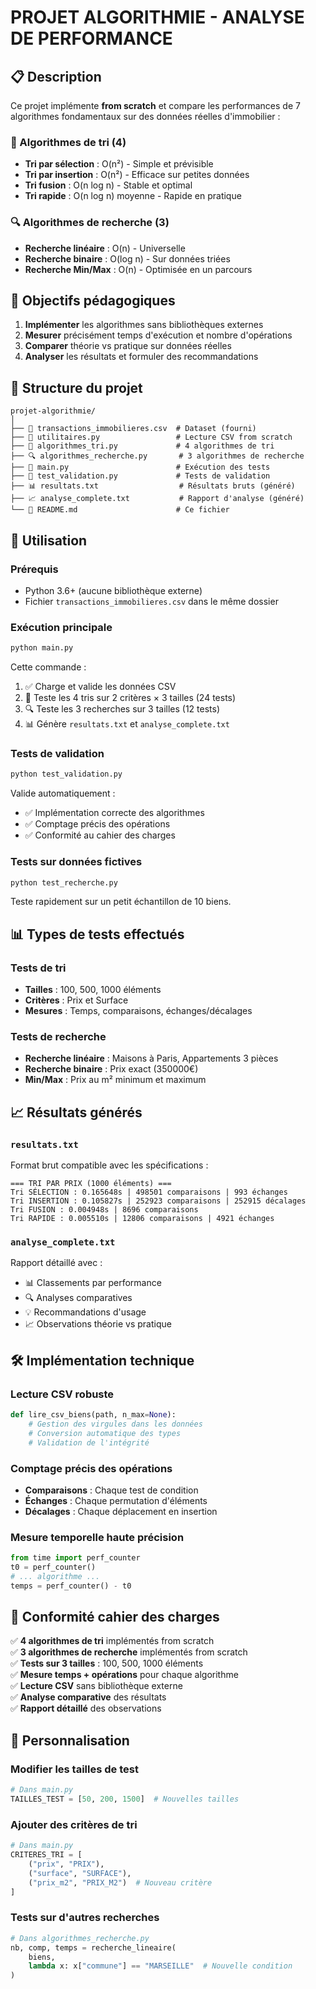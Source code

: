 # PROJET ALGORITHMIE - ANALYSE DE PERFORMANCE

## 📋 Description

Ce projet implémente **from scratch** et compare les performances de 7 algorithmes fondamentaux sur des données réelles d'immobilier :

### 🔄 Algorithmes de tri (4)
- **Tri par sélection** : O(n²) - Simple et prévisible
- **Tri par insertion** : O(n²) - Efficace sur petites données
- **Tri fusion** : O(n log n) - Stable et optimal
- **Tri rapide** : O(n log n) moyenne - Rapide en pratique

### 🔍 Algorithmes de recherche (3)  
- **Recherche linéaire** : O(n) - Universelle
- **Recherche binaire** : O(log n) - Sur données triées
- **Recherche Min/Max** : O(n) - Optimisée en un parcours

## 🎯 Objectifs pédagogiques

1. **Implémenter** les algorithmes sans bibliothèques externes
2. **Mesurer** précisément temps d'exécution et nombre d'opérations
3. **Comparer** théorie vs pratique sur données réelles
4. **Analyser** les résultats et formuler des recommandations

## 📁 Structure du projet

```
projet-algorithmie/
│
├── 📄 transactions_immobilieres.csv  # Dataset (fourni)
├── 🐍 utilitaires.py                 # Lecture CSV from scratch
├── 🔄 algorithmes_tri.py             # 4 algorithmes de tri
├── 🔍 algorithmes_recherche.py       # 3 algorithmes de recherche
├── 🚀 main.py                        # Exécution des tests
├── 🧪 test_validation.py             # Tests de validation
├── 📊 resultats.txt                  # Résultats bruts (généré)
├── 📈 analyse_complete.txt           # Rapport d'analyse (généré)
└── 📖 README.md                      # Ce fichier
```

## 🚀 Utilisation

### Prérequis
- Python 3.6+ (aucune bibliothèque externe)
- Fichier `transactions_immobilieres.csv` dans le même dossier

### Exécution principale
```bash
python main.py
```

Cette commande :
1. ✅ Charge et valide les données CSV
2. 🔄 Teste les 4 tris sur 2 critères × 3 tailles (24 tests)
3. 🔍 Teste les 3 recherches sur 3 tailles (12 tests) 
4. 📊 Génère `resultats.txt` et `analyse_complete.txt`

### Tests de validation
```bash
python test_validation.py
```

Valide automatiquement :
- ✅ Implémentation correcte des algorithmes
- ✅ Comptage précis des opérations
- ✅ Conformité au cahier des charges

### Tests sur données fictives
```bash
python test_recherche.py
```

Teste rapidement sur un petit échantillon de 10 biens.

## 📊 Types de tests effectués

### Tests de tri
- **Tailles** : 100, 500, 1000 éléments
- **Critères** : Prix et Surface
- **Mesures** : Temps, comparaisons, échanges/décalages

### Tests de recherche
- **Recherche linéaire** : Maisons à Paris, Appartements 3 pièces
- **Recherche binaire** : Prix exact (350000€)
- **Min/Max** : Prix au m² minimum et maximum

## 📈 Résultats générés

### `resultats.txt`
Format brut compatible avec les spécifications :
```
=== TRI PAR PRIX (1000 éléments) ===  
Tri SÉLECTION : 0.165648s | 498501 comparaisons | 993 échanges
Tri INSERTION : 0.105827s | 252923 comparaisons | 252915 décalages
Tri FUSION : 0.004948s | 8696 comparaisons
Tri RAPIDE : 0.005510s | 12806 comparaisons | 4921 échanges
```

### `analyse_complete.txt`
Rapport détaillé avec :
- 📊 Classements par performance
- 🔍 Analyses comparatives 
- 💡 Recommandations d'usage
- 📈 Observations théorie vs pratique

## 🛠️ Implémentation technique

### Lecture CSV robuste
```python
def lire_csv_biens(path, n_max=None):
    # Gestion des virgules dans les données
    # Conversion automatique des types
    # Validation de l'intégrité
```

### Comptage précis des opérations
- **Comparaisons** : Chaque test de condition
- **Échanges** : Chaque permutation d'éléments
- **Décalages** : Chaque déplacement en insertion

### Mesure temporelle haute précision
```python
from time import perf_counter
t0 = perf_counter()
# ... algorithme ...
temps = perf_counter() - t0
```

## 🎯 Conformité cahier des charges

✅ **4 algorithmes de tri** implémentés from scratch  
✅ **3 algorithmes de recherche** implémentés from scratch  
✅ **Tests sur 3 tailles** : 100, 500, 1000 éléments  
✅ **Mesure temps + opérations** pour chaque algorithme  
✅ **Lecture CSV** sans bibliothèque externe  
✅ **Analyse comparative** des résultats  
✅ **Rapport détaillé** des observations  

## 🔧 Personnalisation

### Modifier les tailles de test
```python
# Dans main.py
TAILLES_TEST = [50, 200, 1500]  # Nouvelles tailles
```

### Ajouter des critères de tri
```python  
# Dans main.py
CRITERES_TRI = [
    ("prix", "PRIX"),
    ("surface", "SURFACE"), 
    ("prix_m2", "PRIX_M2")  # Nouveau critère
]
```

### Tests sur d'autres recherches
```python
# Dans algorithmes_recherche.py
nb, comp, temps = recherche_lineaire(
    biens,
    lambda x: x["commune"] == "MARSEILLE"  # Nouvelle condition
)
```

